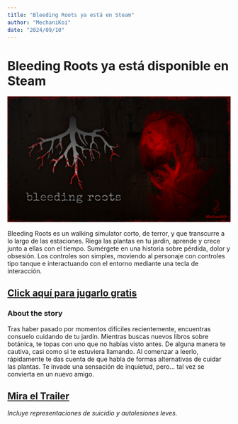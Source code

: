 ```yaml
---
title: "Bleeding Roots ya está en Steam"
author: "MechaniKoi"
date: "2024/09/10"
---
```


# Bleeding Roots ya está disponible en Steam

![Cover](../../../assets/blogImg/steamlaunch_1.jpg)

Bleeding Roots es un walking simulator corto, de terror, y que transcurre a lo largo de las estaciones. Riega las plantas en tu jardín, aprende y crece junto a ellas con el tiempo. Sumérgete en una historia sobre pérdida, dolor y obsesión. Los controles son simples, moviendo al personaje con controles tipo tanque e interactuando con el entorno mediante una tecla de interacción.

## [Click aquí para jugarlo gratis](https://store.steampowered.com/app/3091770)

### About the story

Tras haber pasado por momentos difíciles recientemente, encuentras consuelo cuidando de tu jardín. Mientras buscas nuevos libros sobre botánica, te topas con uno que no habías visto antes. De alguna manera te cautiva, casi como si te estuviera llamando. Al comenzar a leerlo, rápidamente te das cuenta de que habla de formas alternativas de cuidar las plantas. Te invade una sensación de inquietud, pero... tal vez se convierta en un nuevo amigo.

## [Mira el Trailer](https://www.youtube.com/watch?v=KmD74BodvyM)

_Incluye representaciones de suicidio y autolesiones leves._
